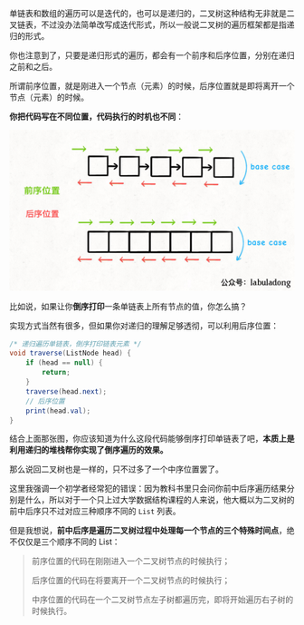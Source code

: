 单链表和数组的遍历可以是迭代的，也可以是递归的，二叉树这种结构无非就是二叉链表，不过没办法简单改写成迭代形式，所以一般说二叉树的遍历框架都是指递归的形式。

你也注意到了，只要是递归形式的遍历，都会有一个前序和后序位置，分别在递归之前和之后。

所谓前序位置，就是刚进入一个节点（元素）的时候，后序位置就是即将离开一个节点（元素）的时候。

**你把代码写在不同位置，代码执行的时机也不同**：

![](.images/1.jpeg)

比如说，如果让你**倒序打印**一条单链表上所有节点的值，你怎么搞？

实现方式当然有很多，但如果你对递归的理解足够透彻，可以利用后序位置：

```java
/* 递归遍历单链表，倒序打印链表元素 */
void traverse(ListNode head) {
    if (head == null) {
        return;
    }
    traverse(head.next);
    // 后序位置
    print(head.val);
}
```

结合上面那张图，你应该知道为什么这段代码能够倒序打印单链表了吧，**本质上是利用递归的堆栈帮你实现了倒序遍历的效果。**

那么说回二叉树也是一样的，只不过多了一个中序位置罢了。

这里我强调一个初学者经常犯的错误：因为教科书里只会问你前中后序遍历结果分别是什么，所以对于一个只上过大学数据结构课程的人来说，他大概以为二叉树的前中后序只不过对应三种顺序不同的 `List` 列表。

但是我想说，**前中后序是遍历二叉树过程中处理每一个节点的三个特殊时间点**，绝不仅仅是三个顺序不同的 List：

> 前序位置的代码在刚刚进入一个二叉树节点的时候执行；
>
> 后序位置的代码在将要离开一个二叉树节点的时候执行；
>
> 中序位置的代码在一个二叉树节点左子树都遍历完，即将开始遍历右子树的时候执行。

